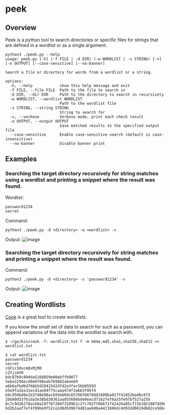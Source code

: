 # peek
## Overview
Peek is a python tool to search directories or specific files for strings that are defined in a wordlist or as a single argument.

```
python3 ./peek.py --help
usage: peek.py [-h] (-f FILE | -d DIR) (-w WORDLIST | -s STRING) [-v] [-o OUTPUT] [--case-sensitive] [--no-banner]

Search a file or directory for words from a wordlist or a string.

options:
  -h, --help            show this help message and exit
  -f FILE, --file FILE  Path to the file to search in
  -d DIR, --dir DIR     Path to the directory to search in recursively
  -w WORDLIST, --wordlist WORDLIST
                        Path to the wordlist file
  -s STRING, --string STRING
                        String to search for
  -v, --verbose         Verbose mode, print each check result
  -o OUTPUT, --output OUTPUT
                        Save matched results to the specified output file
  --case-sensitive      Enable case-sensitive search (default is case-insensitive)
  --no-banner           Disable banner print
```

## Examples
### Searching the target directory recursively for string matches using a wordlist and printing a snippet where the result was found.
Wordlist:
```
password1234
secret
```
Command:
```
python3 ./peek.py -d <directory> -w <wordlist> -v
```
Output:
![image](https://github.com/user-attachments/assets/11b58c36-6c56-4e00-ab79-fa3ed7e2f88b)

### Searching the target directory recursively for string matches and printing a snippet where the result was found.
Command:
```
python3 ./peek.py -d <directory> -s 'password1234' -v
```
Output:
![image](https://github.com/user-attachments/assets/91bcd6d4-7a3d-4dab-99ec-ee8dab230587)

## Creating Wordlists
[Cook](https://github.com/glitchedgitz/cook) is a great tool to create wordlists.

If you know the small set of data to search for such as a password, you can append variations of the data into the wordlist to search with.
```
$ ~/go/bin/cook -f: wordlist.txt f -m b64e,md5,sha1,sha256,sha512 >> wordlist.txt

$ cat wordlist.txt
password1234
secret
cGFzc3dvcmQxMjM0
c2VjcmV0
bdc87b9c894da5168059e00ebffb9077
5ebe2294ecd0e0f08eab7690d2a6ee69
e6b6afbd6d76bb5d2041542d7d2e3fac5bb05593
e5e9fa1ba31ecd1ae84f75caaa474f3a663f05f4
b9c950640e1b3740e98acb93e669c65766f6670dd1609ba91ff41052ba48c6f3
2bb80d537b1da3e38bd30361aa855686bde0eacd7162fef6a25fe97bf527a25b
8c7c9d16278ac60a19776f204f3109b1c2fc782ff8b671f42426a85cf72b1021887dd9e4febe420dcd215ba499ff12e230daf67afffde8bf84befe867a8822c4
bd2b1aaf7ef4f09be9f52ce2d8d599674d81aa9d6a4421696dc4d93dd0619d682ce56b4d64a9ef097761ced99e0f67265b5f76085e5b0ee7ca4696b2ad6fe2b2
```

